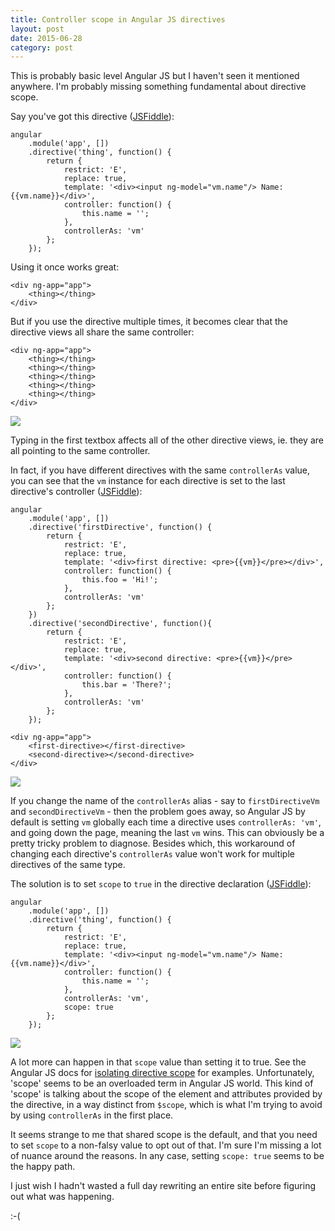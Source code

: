 ```yaml
---
title: Controller scope in Angular JS directives
layout: post
date: 2015-06-28
category: post
---
```


This is probably basic level Angular JS but I haven't seen it mentioned anywhere. I'm probably missing something fundamental about directive scope.

Say you've got this directive ([JSFiddle](http://jsfiddle.net/10qwqc5r/2/)):

	angular
	    .module('app', [])
	    .directive('thing', function() {
	        return {
	            restrict: 'E',
	            replace: true,
	            template: '<div><input ng-model="vm.name"/> Name: {{vm.name}}</div>',
	            controller: function() {
	                this.name = '';
	            },
	            controllerAs: 'vm'
	        };
	    });

Using it once works great:

	<div ng-app="app">
		<thing></thing>
	</div>

But if you use the directive multiple times, it becomes clear that the directive views all share the same controller:

	<div ng-app="app">
	    <thing></thing>
	    <thing></thing>
	    <thing></thing>
	    <thing></thing>
	    <thing></thing>
	</div>

![](http://i.imgur.com/Oqbl2Yy.png)

Typing in the first textbox affects all of the other directive views, ie. they are all pointing to the same controller.

In fact, if you have different directives with the same `controllerAs` value, you can see that the `vm` instance for each directive is set to the last directive's controller ([JSFiddle](http://jsfiddle.net/10qwqc5r/3/)):

	angular
	    .module('app', [])
	    .directive('firstDirective', function() {
	        return {
	            restrict: 'E',
	            replace: true,
	            template: '<div>first directive: <pre>{{vm}}</pre></div>',
	            controller: function() {
	                this.foo = 'Hi!';
	            },
	            controllerAs: 'vm'
	        };
	    })
	    .directive('secondDirective', function(){
	        return {
	            restrict: 'E',
	            replace: true,
	            template: '<div>second directive: <pre>{{vm}}</pre></div>',
	            controller: function() {
	                this.bar = 'There?';
	            },
	            controllerAs: 'vm'
	        };
	    });

	<div ng-app="app">
		<first-directive></first-directive>
		<second-directive></second-directive>
	</div>

![](http://i.imgur.com/9y6Rg6k.png)

If you change the name of the `controllerAs` alias - say to `firstDirectiveVm` and `secondDirectiveVm` - then the problem goes away, so Angular JS by default is setting `vm` globally each time a directive uses `controllerAs: 'vm'`, and going down the page, meaning the last `vm` wins. This can obviously be a pretty tricky problem to diagnose. Besides which, this workaround of changing each directive's `controllerAs` value won't work for multiple directives of the same type.

The solution is to set `scope` to `true` in the directive declaration ([JSFiddle](http://jsfiddle.net/10qwqc5r/4/)):

	angular
	    .module('app', [])
	    .directive('thing', function() {
	        return {
	            restrict: 'E',
	            replace: true,
	            template: '<div><input ng-model="vm.name"/> Name: {{vm.name}}</div>',
	            controller: function() {
	                this.name = '';
	            },
	            controllerAs: 'vm',
	            scope: true
	        };
	    });

![](http://i.imgur.com/jUlaSCJ.png)

A lot more can happen in that `scope` value than setting it to true. See the Angular JS docs for [isolating directive scope](https://docs.angularjs.org/guide/directive#isolating-the-scope-of-a-directive) for examples. Unfortunately, 'scope' seems to be an overloaded term in Angular JS world. This kind of 'scope' is talking about the scope of the element and attributes provided by the directive, in a way distinct from `$scope`, which is what I'm trying to avoid by using `controllerAs` in the first place.

It seems strange to me that shared scope is the default, and that you need to set `scope` to a non-falsy value to opt out of that. I'm sure I'm missing a lot of nuance around the reasons. In any case, setting `scope: true` seems to be the happy path. 

I just wish I hadn't wasted a full day rewriting an entire site before figuring out what was happening.

:-(




